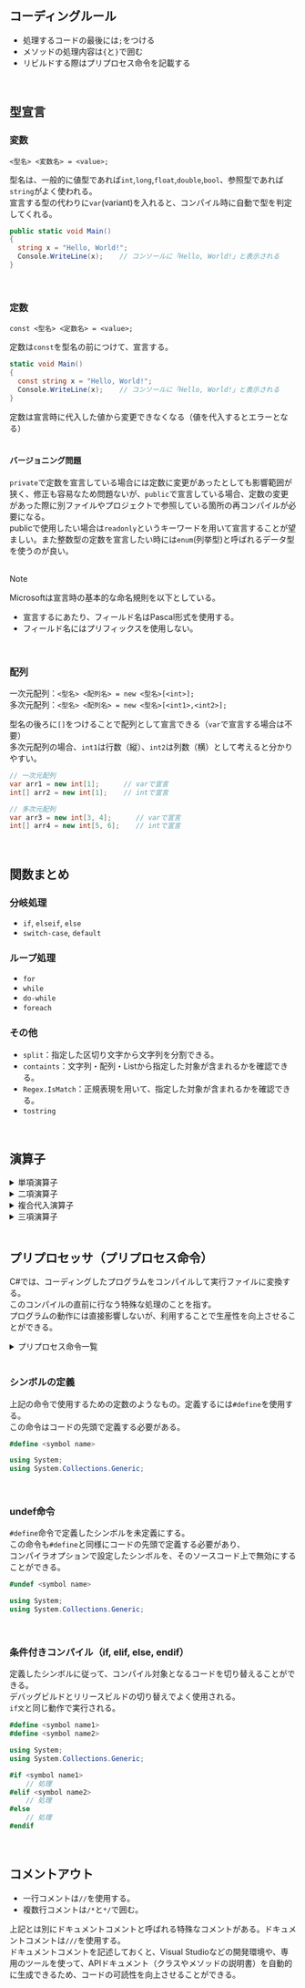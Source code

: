 ## コーディングルール
- 処理するコードの最後には`;`をつける
- メソッドの処理内容は`{`と`}`で囲む
- リビルドする際はプリプロセス命令を記載する
<br>

## 型宣言
### 変数
`<型名> <変数名> = <value>;`<br>

型名は、一般的に値型であれば`int`,`long`,`float`,`double`,`bool`、参照型であれば`string`がよく使われる。<br>
宣言する型の代わりに`var`(variant)を入れると、コンパイル時に自動で型を判定してくれる。<br>

```C#
public static void Main()
{
  string x = "Hello, World!";
  Console.WriteLine(x);    // コンソールに「Hello, World!」と表示される
}
```
<br>

### 定数
`const <型名> <定数名> = <value>;`<br>

定数は`const`を型名の前につけて、宣言する。<br>
```C#
static void Main()
{
  const string x = "Hello, World!";
  Console.WriteLine(x);    // コンソールに「Hello, World!」と表示される
}
```
定数は宣言時に代入した値から変更できなくなる（値を代入するとエラーとなる）<br>
<br>

#### バージョニング問題
`private`で定数を宣言している場合には定数に変更があったとしても影響範囲が狭く、修正も容易なため問題ないが、`public`で宣言している場合、定数の変更があった際に別ファイルやプロジェクトで参照している箇所の再コンパイルが必要になる。<br>
publicで使用したい場合は`readonly`というキーワードを用いて宣言することが望ましい。また整数型の定数を宣言したい時には`enum`(列挙型)と呼ばれるデータ型を使うのが良い。<br>
<br>

> [!NOTE]
> Microsoftは宣言時の基本的な命名規則を以下としている。<br>
> - 宣言するにあたり、フィールド名はPascal形式を使用する。<br>
> - フィールド名にはプリフィックスを使用しない。
<br>

### 配列
一次元配列：`<型名> <配列名> = new <型名>[<int>];`<br>
多次元配列：`<型名> <配列名> = new <型名>[<int1>,<int2>];`<br>

型名の後ろに`[]`をつけることで配列として宣言できる（`var`で宣言する場合は不要）<br>
多次元配列の場合、`int1`は行数（縦）、`int2`は列数（横）として考えると分かりやすい。<br>
```C#
// 一次元配列
var arr1 = new int[1];      // varで宣言
int[] arr2 = new int[1];    // intで宣言

// 多次元配列
var arr3 = new int[3, 4];      // varで宣言
int[] arr4 = new int[5, 6];    // intで宣言
```
<br>


## 関数まとめ
### 分岐処理
- `if`, `elseif`, `else`
- `switch-case`, `default`

### ループ処理
- `for`
- `while`
- `do-while`
- `foreach`

### その他
- `split`：指定した区切り文字から文字列を分割できる。
- `containts`：文字列・配列・Listから指定した対象が含まれるかを確認できる。
- `Regex.IsMatch`：正規表現を用いて、指定した対象が含まれるかを確認できる。
- `tostring`
<br>

## 演算子
<details>
<summary>単項演算子</summary>
  
|演算子|内容|実行結果|
|:-:|:-:|:-:|
|+x|そのまま|x = 5　⇒　+x = 5|
|-x|符号反転|x = 5　⇒　-x=-5|
|x++|x=x+1 (後置インクリメント)|x = 5　⇒　x++ = 6|
|++x|x=x+1 (前置インクリメント)|x = 5　⇒　++x = 6|
|x--|x=x-1 (後置デクリメント)|x = 5　⇒　x-- = 4|
|--x|x=x-1 (後置インクリメント)|x = 5　⇒　--x = 4|
|!x|否定|x = true　⇒　!x = false|
|~x|補数 (ビット反転)|int x = 5　⇒　~x = -6|
</details>

<details>
<summary>二項演算子</summary>
  
|演算子|内容|実行結果|
|:-:|:-:|:-:|
|x + y|和|8 + 5 = 13|
|x - y|差|8 - 5 = 3|
|x * y|積|8 * 5 = 40|
|x / y|商|8 / 5 = 1.6|
|x % y|余剰|8 % 5 = 3|
|x & y|論理積||
|`x | y`|論理和||
|x ^ y|排他的論理和||
|x << y|左シフト||
|x >> y|右シフト||
|x = y|代入||
|x == y|等しい||
|x != y|等しくない||
|x < y|大なり||
|x <= y|以上||
|x > y|小なり||
|x >= y|以下||
|x && y|AND演算||
|`x || y`|OR演算||
|x + y (string)|文字列結合|"abc" + "def" = "abcdef"|
</details>

<details>
<summary>複合代入演算子</summary>

|演算子|内容|
|:-:|:-:|
|x += y|和|
|x -= y|差|
|x *= y|積|
|x /= y|商|
|x %= y|余剰|
|x &= y|論理積|
|x |= y|論理和|
|x ^= y|排他的論理和|
|x <<= y|左シフト|
|x >>= y|右シフト|
</details>

<details>
<summary>三項演算子</summary>

|演算子|内容|使用例|
|:-:|:-:|:-:|
|x ? y : z|||
</details>
<br>

## プリプロセッサ（プリプロセス命令）
C#では、コーディングしたプログラムをコンパイルして実行ファイルに変換する。<br>
このコンパイルの直前に行なう特殊な処理のことを指す。<br>
プログラムの動作には直接影響しないが、利用することで生産性を向上させることができる。<br>
<details><summary>プリプロセス命令一覧</summary><ul><li>define</li><li>if</li><li>elif</li><li>else</li><li>endif</li><li>error</li><li>line</li><li>nullable</li><li>pragma</li><li>pragma checksum</li><li>pragma warning</li><li>region</li><li>end region</li><li>undef</li><li>warning</li></ul></details>
<br>

### シンボルの定義
上記の命令で使用するための定数のようなもの。定義するには`#define`を使用する。<br>
この命令はコードの先頭で定義する必要がある。<br>
```C#
#define <symbol name>

using System;
using System.Collections.Generic;
```
<br>

### undef命令
`#define`命令で定義したシンボルを未定義にする。<br>
この命令も`#define`と同様にコードの先頭で定義する必要があり、<br>
コンパイラオプションで設定したシンボルを、そのソースコード上で無効にすることができる。<br>
```C#
#undef <symbol name>

using System;
using System.Collections.Generic;
```
<br>

### 条件付きコンパイル（if, elif, else, endif）
定義したシンボルに従って、コンパイル対象となるコードを切り替えることができる。<br>
デバッグビルドとリリースビルドの切り替えでよく使用される。<br>
`if文`と同じ動作で実行される。<br>
```C#
#define <symbol name1>
#define <symbol name2>

using System;
using System.Collections.Generic;

#if <symbol name1>
    // 処理
#elif <symbol name2>
    // 処理
#else
    // 処理
#endif
```
<br>

## コメントアウト
- 一行コメントは`//`を使用する。<br>
- 複数行コメントは`/*`と`*/`で囲む。<br>

上記とは別にドキュメントコメントと呼ばれる特殊なコメントがある。ドキュメントコメントは`///`を使用する。<br>
ドキュメントコメントを記述しておくと、Visual Studioなどの開発環境や、専用のツールを使って、APIドキュメント（クラスやメソッドの説明書）を自動的に生成できるため、コードの可読性を向上させることができる。
